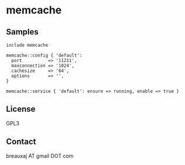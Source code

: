 memcache
========

Samples
-------
```
include memcache
```
```
memcache::config { 'default':
  port          => '11211',
  maxconnection => '1024',
  cachesize     => '64',
  options       => '',
}
```
```
memcache::service { 'default': ensure => running, enable => true }
```

License
-------
GPL3

Contact
-------
breauxaj AT gmail DOT com
